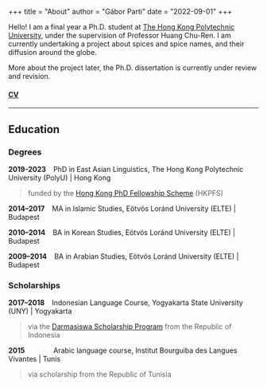 +++
title = "About"
author = "Gábor Parti"
date = "2022-09-01"
+++

<!-- <div class="avatar"><img src="/images/hariri.jpg" alt="avatar"></div> -->

<!-- ![Profile picture](/images/hariri.jpg) -->

<!-- description = ""
aliases = ["about", "contact"]
slug = "contact" -->

Hello! I am a final year a Ph.D. student at [The Hong Kong Polytechnic University](https://www.polyu.edu.hk/), under the supervision of Professor Huang Chu-Ren. I am currently undertaking a project about spices and spice names, and their diffusion around the globe.

More about the project later, the Ph.D. dissertation is currently under review and revision.

<!-- https://www.altbrot.at/2022/08/make-your-hugo-theme-use-google-fonts-locally/ -->

<!-- ### [**CV**](https://partigabor.github.io/cv/) ·  -->

#### [CV](/files/cv.pdf "Open/download CV as a pdf")

***

## Education

### Degrees

**2019-2023** &ensp; PhD in East Asian Linguistics, The Hong Kong Polytechnic University (PolyU) | Hong Kong

>funded by the [Hong Kong PhD Fellowship Scheme](https://cerg1.ugc.edu.hk/hkpfs/index.html) (HKPFS)

**2014–2017** &ensp; MA in Islamic Studies, Eötvös Loránd University (ELTE) | Budapest

**2010–2014** &ensp; BA in Korean Studies, Eötvös Loránd University (ELTE) | Budapest

**2009–2014** &ensp; BA in Arabian Studies, Eötvös Loránd University (ELTE) | Budapest

### Scholarships

**2017–2018** &ensp; Indonesian Language Course, Yogyakarta State University (UNY) | Yogyakarta

>via the [Darmasiswa Scholarship Program](https://darmasiswa.kemdikbud.go.id/) from the Republic of Indonesia

**2015** &emsp; &emsp; &emsp; Arabic language course, Institut Bourguiba des Langues Vivantes | Tunis

>via scholarship from the Republic of Tunisia

<!-- {{< tabgroup >}}
  {{< tab name="Hello" >}}
  Hello World!
  {{< /tab >}}

  {{< tab name="Goodbye" >}}
  Goodbye Everybody!
  {{< /tab >}}
{{< /tabgroup >}} -->